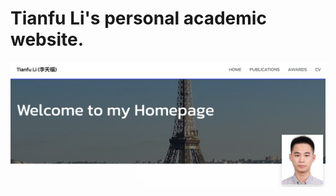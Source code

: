 # Tianfu Li's personal academic website.

[![Screenshot of the Website](https://github.com/HazeDT/TianfuLi.github.io/blob/master/screenshot.jpg)](https://hazedt.github.io/TianfuLi.github.io/)


